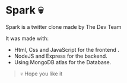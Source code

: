 # Spark :skull:
Spark is a twitter clone made by The Dev Team

It was made with:

* Html, Css and JavaScript for the frontend .
* NodeJS and Express for the backend.
* Using MongoDB atlas for the Database.

> :skull: Hope you like it 
